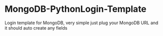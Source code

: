 # MongoDB-PythonLogin-Template
Login template for MongoDB, very simple just plug your MongoDB URL and it should auto create any fields
